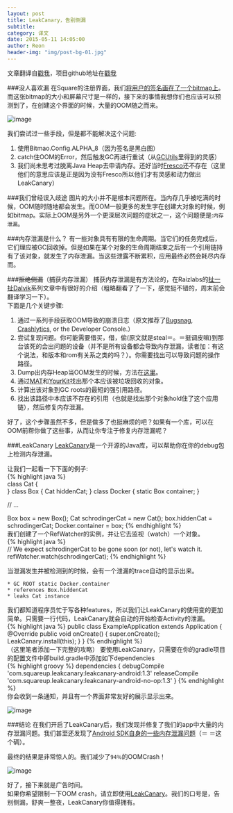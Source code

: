 ```yaml
---
layout: post  
title: LeakCanary，告别侧漏  
subtitle:  
category: 译文   
date: 2015-05-11 14:05:00  
author: Reon  
header-img: "img/post-bg-01.jpg"
---
```


文章翻译自[戳我](https://corner.squareup.com/2015/05/leak-canary.html)，项目github地址在[戳我](https://github.com/square/leakcanary)

###没人喜欢漏
在Square的注册界面，我们[将用户的签名画在了一个bitmap上](https://corner.squareup.com/2010/07/smooth-signatures.html)。而这张bitmap的大小和屏幕尺寸是一样的，接下来的事情我想你们也应该可以预测到了，在创建这个界面的时候，大量的OOM随之而来。  
<!--more-->
![image](http://7xiegl.com1.z0.glb.clouddn.com/square_signature.png)  

我们尝试过一些手段，但是都不能解决这个问题:  

1. 使用Bitmao.Config.ALPHA_8（因为签名是黑白图）  
2. catch住OOM的Error，然后触发GC再进行重试（从[GCUtils](https://android.googlesource.com/platform/packages/inputmethods/LatinIME/+/ics-mr1/java/src/com/android/inputmethod/latin/Utils.java)里得到的灵感）  
3. 我们尚未思考过脱离Java Heap去申请内存。还好当时[Fresco](https://github.com/facebook/fresco)还不存在（这里他们的意思应该是正是因为没有Fresco所以他们才有灵感和动力做出LeakCanary）  

###我们曾经误入歧途
图片的大小并不是根本问题所在。当内存几乎被吃满的时候，OOM随时随地都会发生。而OOM一般更多的发生字在创建大对象的时候，例如bitmap。实际上OOM是另外一个更深层次问题的症状之一，这个问题便是:```内存泄漏```。   

###内存泄漏是什么？
有一些对象具有有限的生命周期。当它们的任务完成后，它们理应被GC回收掉。但是如果在某个对象的生命周期结束之后有一个引用链持有了该对象，就发生了内存泄漏。当这些泄露不断累积，应用最终必然会耗尽内存而。    

###~~拒绝侧漏~~（捕获内存泄漏）
捕获内存泄漏是有方法论的，在Raizlabs的[扯一扯Dalvik](http://www.raizlabs.com/dev/2014/03/wrangling-dalvik-memory-management-in-android-part-1-of-2/)系列文章中有很好的介绍（粗略翻看了了一下，感觉挺不错的，周末前会翻译学习一下）。  
下面是几个关键步骤:  

1. 通过一系列手段获取OOM导致的崩溃日志（原文推荐了[Bugsnag](https://bugsnag.com/), [Crashlytics](https://try.crashlytics.com/), or the Developer Console.）  
2. 尝试复现问题。你可能需要借买，借，偷(原文就是steal＝。＝挺调皮嘛)到那台该死的会出问题的设备（并不是所有设备都会导致内存泄漏，读者加：有这个说法，和版本和rom有关系之类的吗？）。你需要找出可以导致问题的操作路径。  
3. Dump出内存Heap当OOM发生的时候，方法在[这里](https://gist.github.com/pyricau/4726389fd64f3b7c6f32)。  
4. 通过[MAT](http://eclipse.org/mat/)和[YourKit](https://www.yourkit.com/)找出那个本应该被垃圾回收的对象。  
5. 计算出该对象到GC roots的最短的强引用路径。
6. 找出该路径中本应该不存在的引用（也就是找出那个对象hold住了这个应用链），然后修复内存泄漏。  
    
好了，这个步骤虽然不多，但是做多了也挺麻烦的吧？如果有一个库，可以在OOM前帮你做了这些事，从而让你专注于修复内存泄漏呢？  

###LeakCanary
[LeakCanary](https://github.com/square/leakcanary)是一个开源的Java库，可以帮助你在你的debug包上检测内存泄漏。  

让我们一起看一下下面的例子:  
{% highlight java %}  
class Cat {  
}
class Box {
    Cat hiddenCat;
}
class Docker {
    static Box container;
}

// ...

Box box = new Box();
Cat schrodingerCat = new Cat();
box.hiddenCat = schrodingerCat;
Docker.container = box;
{% endhighlight %}  
我们创建了一个RefWatcher的实例，并让它去监视（watch）一个对象。  
{% highlight java %}  
// We expect schrodingerCat to be gone soon (or not), let's watch it.
refWatcher.watch(schrodingerCat);
{% endhighlight %}  
	
当泄漏发生并被检测到的时候，会有一个泄漏的trace自动的显示出来。  

	* GC ROOT static Docker.container
	* references Box.hiddenCat
	* leaks Cat instance  
	
我们都知道程序员忙于写各种features，所以我们让LeakCanary的使用变的更加简单。只需要一行代码，LeakCanary就会自动的开始检查Activity的泄漏。  
{% highlight java %} 
public class ExampleApplication extends Application {
    @Override public void onCreate() {
        super.onCreate();
        LeakCanary.install(this);
    }
}
{% endhighlight %}  
（这里笔者添加一下完整的攻略）
要使用LeakCanary，只需要在你的gradle项目的配置文件中即build.gradle中添加如下dependencies  
{% highlight groovy %}
dependencies {
    debugCompile 'com.squareup.leakcanary:leakcanary-android:1.3'
    releaseCompile 'com.squareup.leakcanary:leakcanary-android-no-op:1.3'
}
{% endhighlight %}  
你会收到一条通知，并且有一个界面非常友好的展示显示出来。  

![image](http://7xiegl.com1.z0.glb.clouddn.com/leaktrace.png)  


###结论
在我们开启了LeakCanary后，我们发现并修复了我们的app中大量的内存泄漏问题。我们甚至还发现了[Android SDK自身的一些内存泄漏问题](https://github.com/square/leakcanary/blob/master/library/leakcanary-android/src/main/java/com/squareup/leakcanary/AndroidExcludedRefs.java)（＝ ＝这个碉）。  

最终的结果是非常惊人的。我们减少了```94％```的OOMCrash！  

![image](http://7xiegl.com1.z0.glb.clouddn.com/oom_rate.png)  

好了，接下来就是广告时间。  
如果你希望限制一下OOM crash，请立即使用[LeakCanary](https://github.com/square/leakcanary)。我们的口号是，告别侧漏，舒爽一整夜，LeakCanary你值得拥有。

